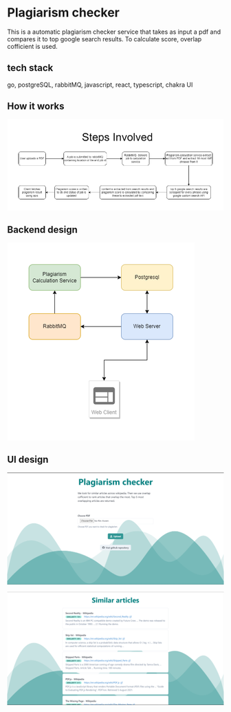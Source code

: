 # Plagiarism checker

This is a automatic plagiarism checker service that takes as input a pdf and compares it to top google search results. To calculate score, overlap cofficient is used. 

## tech stack
go, postgreSQL, rabbitMQ, javascript, react, typescript, chakra UI

## How it works

![process](./assets/process.png)

## Backend design

![infra](./assets/infra.png)

## UI design

![s1](./assets/desktop%20home.png)

![s2](./assets/desktop%20jobs.png)